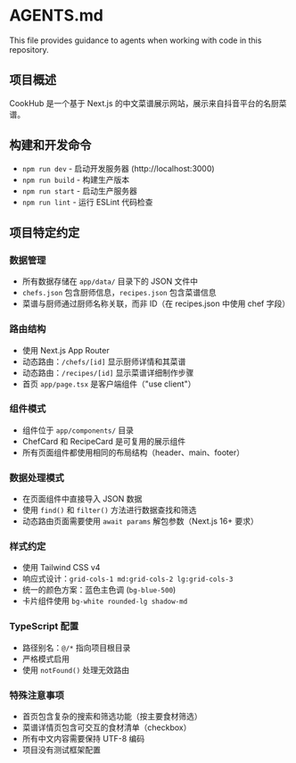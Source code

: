 # AGENTS.md

This file provides guidance to agents when working with code in this repository.

## 项目概述

CookHub 是一个基于 Next.js 的中文菜谱展示网站，展示来自抖音平台的名厨菜谱。

## 构建和开发命令

- `npm run dev` - 启动开发服务器 (http://localhost:3000)
- `npm run build` - 构建生产版本
- `npm run start` - 启动生产服务器
- `npm run lint` - 运行 ESLint 代码检查

## 项目特定约定

### 数据管理

- 所有数据存储在 `app/data/` 目录下的 JSON 文件中
- `chefs.json` 包含厨师信息，`recipes.json` 包含菜谱信息
- 菜谱与厨师通过厨师名称关联，而非 ID（在 recipes.json 中使用 chef 字段）

### 路由结构

- 使用 Next.js App Router
- 动态路由：`/chefs/[id]` 显示厨师详情和其菜谱
- 动态路由：`/recipes/[id]` 显示菜谱详细制作步骤
- 首页 `app/page.tsx` 是客户端组件（"use client"）

### 组件模式

- 组件位于 `app/components/` 目录
- ChefCard 和 RecipeCard 是可复用的展示组件
- 所有页面组件都使用相同的布局结构（header、main、footer）

### 数据处理模式

- 在页面组件中直接导入 JSON 数据
- 使用 `find()` 和 `filter()` 方法进行数据查找和筛选
- 动态路由页面需要使用 `await params` 解包参数（Next.js 16+ 要求）

### 样式约定

- 使用 Tailwind CSS v4
- 响应式设计：`grid-cols-1 md:grid-cols-2 lg:grid-cols-3`
- 统一的颜色方案：蓝色主色调 (`bg-blue-500`)
- 卡片组件使用 `bg-white rounded-lg shadow-md`

### TypeScript 配置

- 路径别名：`@/*` 指向项目根目录
- 严格模式启用
- 使用 `notFound()` 处理无效路由

### 特殊注意事项

- 首页包含复杂的搜索和筛选功能（按主要食材筛选）
- 菜谱详情页包含可交互的食材清单（checkbox）
- 所有中文内容需要保持 UTF-8 编码
- 项目没有测试框架配置
